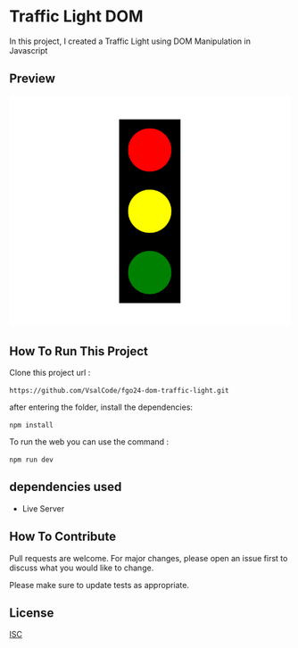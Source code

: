 # Traffic Light DOM

In this project, I created a Traffic Light using DOM Manipulation in Javascript

## Preview

![konversi suhu](./image.png)

## How To Run This Project

Clone this project url :

``` https://github.com/VsalCode/fgo24-dom-traffic-light.git ```

after entering the folder, install the dependencies:

```npm install```

To run the web you can use the command :

```npm run dev```

##  dependencies used
- Live Server


## How To Contribute

Pull requests are welcome. For major changes, please open an issue first
to discuss what you would like to change.

Please make sure to update tests as appropriate.

## License

[ISC](https://opensource.org/license/isc-license-txt)
